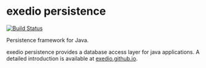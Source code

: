 # exedio persistence
[![Build Status](https://api.travis-ci.org/exedio/persistence.svg?branch=master)](https://travis-ci.org/exedio/persistence)

Persistence framework for Java.

exedio persistence provides a database access layer for java applications.
A detailed introduction is available at [exedio.github.io](https://exedio.github.io/).
